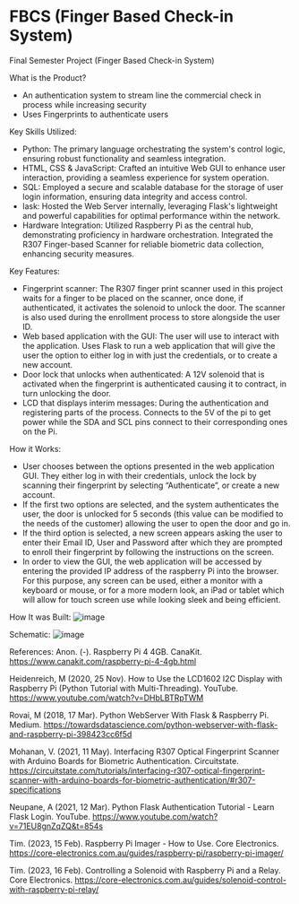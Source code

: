 # FBCS (Finger Based Check-in System)
Final Semester Project (Finger Based Check-in System)

What is the Product?
- An authentication system to stream line the commercial check in process while increasing security
- Uses Fingerprints to authenticate users

Key Skills Utilized:
- Python: The primary language orchestrating the system's control logic, ensuring robust functionality and seamless integration.
- HTML, CSS & JavaScript: Crafted an intuitive Web GUI to enhance user interaction, providing a seamless experience for system operation.
- SQL: Employed a secure and scalable database for the storage of user login information, ensuring data integrity and access control.
- lask: Hosted the Web Server internally, leveraging Flask's lightweight and powerful capabilities for optimal performance within the network.
- Hardware Integration: Utilized Raspberry Pi as the central hub, demonstrating proficiency in hardware orchestration. Integrated the R307 Finger-based Scanner for reliable biometric data collection, enhancing security measures.

Key Features:
- Fingerprint scanner: The R307 finger print scanner used in this project waits for a finger to be placed on the scanner, once done, if authenticated, it activates the solenoid to unlock the door. The scanner is also used during the enrollment process to store alongside the user ID.
- Web based application with the GUI: The user will use to interact with the application. Uses Flask to run a web application that will give the user the option to either log in with just the credentials, or to create a new account.
- Door lock that unlocks when authenticated: A 12V solenoid that is activated when the fingerprint is authenticated causing it to contract, in turn unlocking the door. 
- LCD that displays interim messages: During the authentication and registering parts of the process. Connects to the 5V of the pi to get power while the SDA and SCL pins connect to their corresponding ones on the Pi.

How it Works:
- User chooses between the options presented in the web application GUI. They either log in with their credentials, unlock the lock by scanning their fingerprint by selecting “Authenticate”, or create a new account.
- If the first two options are selected, and the system authenticates the user, the door is unlocked for 5 seconds (this value can be modified to the needs of the customer) allowing the user to open the door and go in.
- If the third option is selected, a new screen appears asking the user to enter their Email ID, User and Password after which they are prompted to enroll their fingerprint by following the instructions on the screen.
- In order to view the GUI, the web application will be accessed by entering the provided IP address of the raspberry Pi into the browser. For this purpose, any screen can be used, either a monitor with a keyboard or mouse, or for a more modern look, an iPad or tablet which will allow for touch screen use while looking sleek and being efficient. 

How It was Built:
![image](https://github.com/FishmandemCode/FBCS/assets/106996740/b84b8e40-93aa-4154-884e-662c140c117b)

Schematic:
![image](https://github.com/FishmandemCode/FBCS/assets/106996740/20af741a-706d-4755-9f0c-666432edd6c9)

References:
Anon. (-). Raspberry Pi 4 4GB. CanaKit.
https://www.canakit.com/raspberry-pi-4-4gb.html

Heidenreich, M (2020, 25 Nov). How to Use the LCD1602 I2C Display with Raspberry Pi (Python Tutorial with Multi-Threading). YouTube.
https://www.youtube.com/watch?v=DHbLBTRpTWM

Rovai, M (2018, 17 Mar). Python WebServer With Flask & Raspberry Pi. Medium.
https://towardsdatascience.com/python-webserver-with-flask-and-raspberry-pi-398423cc6f5d

Mohanan, V. (2021, 11 May). Interfacing R307 Optical Fingerprint Scanner with Arduino Boards for Biometric Authentication. Circuitstate.
https://circuitstate.com/tutorials/interfacing-r307-optical-fingerprint-scanner-with-arduino-boards-for-biometric-authentication/#r307-specifications

Neupane, A (2021, 12 Mar). Python Flask Authentication Tutorial - Learn Flask Login. YouTube.
https://www.youtube.com/watch?v=71EU8gnZqZQ&t=854s

Tim. (2023, 15 Feb). Raspberry Pi Imager - How to Use. Core Electronics.
https://core-electronics.com.au/guides/raspberry-pi/raspberry-pi-imager/

Tim. (2023, 16 Feb). Controlling a Solenoid with Raspberry Pi and a Relay. Core Electronics.
https://core-electronics.com.au/guides/solenoid-control-with-raspberry-pi-relay/











